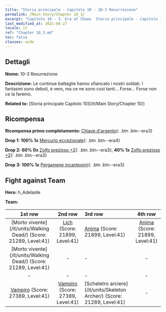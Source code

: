 ```yaml
---
title: "Storia principale - Capitolo 10 - 10-3 Resurrezione"
permalink: /Main Story/Chapter 10_3/
excerpt: "Capitolo 10 - 3. Era of Chaos  Storia principale - Capitolo 10_3. 10-3 Resurrezione"
last_modified_at: 2021-04-27
locale: it
ref: "Chapter 10_3.md"
toc: false
classes: wide
---
```


## Dettagli

 **Nome:** 10-3 Resurrezione

 **Descrizione:** Le continue battaglie hanno sfiancato i nostri soldati. I fantasmi sono deboli, è vero, ma ce ne sono così tanti... Forse... Forse non ce la faremo.

 **Related to:** [Storia principale Capitolo 10](/it/Main Story/Chapter 10/)

## Ricompensa

 **Ricompensa primo completamento:** [Chiave d'argento](/ItemsIT/con_693/){: .btn .btn--era3}

 **Drop 1:** **100% 1x** [Mercurio eccezionale](/ItemsIT/mat_35/){: .btn .btn--era4}

 **Drop 2:** **60% 0x** [Zolfo prezioso +2](/ItemsIT/mat_29/){: .btn .btn--era3}, **40% 1x** [Zolfo prezioso +2](/ItemsIT/mat_29/){: .btn .btn--era3}

 **Drop 3:** **100% 1x** [Pergamene incantesimi](/ItemsIT/con_694/){: .btn .btn--era3}


## Fight against Team
 **Hero:** h_Adelaide

 **Team:**


  | 1st row | 2nd row | 3rd row | 4th row |
  |:----:|:----:|:----|:----:|
  | [Morto vivente](/it/units/Walking Dead/) (Score: 21289, Level:41)  | [Lich](/it/units/Lich/) (Score: 21899, Level:41)  | [Anima](/it/units/Wight/) (Score: 21899, Level:41)  | [Anima](/it/units/Wight/) (Score: 21899, Level:41)  |
  | [Morto vivente](/it/units/Walking Dead/) (Score: 21289, Level:41)  | - | - | - |
  | - | - | - | - |
  | [Vampiro](/it/units/Vampire/) (Score: 27389, Level:41)  | [Vampiro](/it/units/Vampire/) (Score: 27389, Level:41)  | [Scheletro arciere](/it/units/Skeleton Archer/) (Score: 21289, Level:41)  | - |


